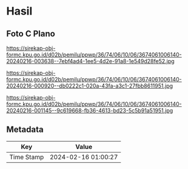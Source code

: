 # Hasil

## Foto C Plano

https://sirekap-obj-formc.kpu.go.id/d02b/pemilu/ppwp/36/74/06/10/06/3674061006140-20240216-003638--7ebf4ad4-1ee5-4d2e-91a8-1e549d28fe52.jpg

https://sirekap-obj-formc.kpu.go.id/d02b/pemilu/ppwp/36/74/06/10/06/3674061006140-20240216-000920--db0222c1-020a-43fa-a3c1-27fbb8611951.jpg

https://sirekap-obj-formc.kpu.go.id/d02b/pemilu/ppwp/36/74/06/10/06/3674061006140-20240216-001145--9c619668-fb36-4613-bd23-5c5b91a51951.jpg


## Metadata

| Key        | Value               |
| ---------- | ------------------- |
| Time Stamp | 2024-02-16 01:00:27 |



